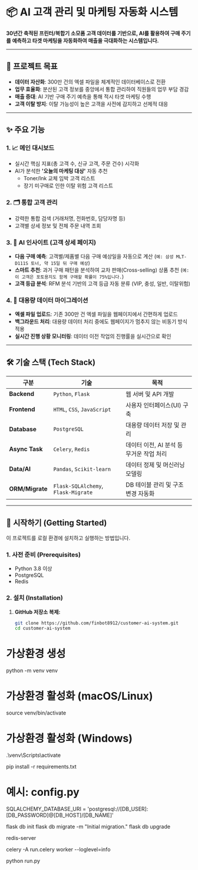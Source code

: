 # 📦 AI 고객 관리 및 마케팅 자동화 시스템

**30년간 축적된 프린터/복합기 소모품 고객 데이터를 기반으로, AI를 활용하여 구매 주기를 예측하고 타겟 마케팅을 자동화하여 매출을 극대화하는 시스템입니다.**

---

## 🎯 프로젝트 목표

- **데이터 자산화**: 300만 건의 엑셀 파일을 체계적인 데이터베이스로 전환
- **업무 효율화**: 분산된 고객 정보를 중앙에서 통합 관리하여 직원들의 업무 부담 경감
- **매출 증대**: AI 기반 구매 주기 예측을 통해 적시 타겟 마케팅 수행
- **고객 이탈 방지**: 이탈 가능성이 높은 고객을 사전에 감지하고 선제적 대응

---

## ✨ 주요 기능

### 1. 📈 메인 대시보드
- 실시간 핵심 지표(총 고객 수, 신규 고객, 주문 건수) 시각화
- AI가 분석한 **'오늘의 마케팅 대상'** 자동 추천
  -  Toner/Ink 교체 임박 고객 리스트
  - 장기 미구매로 인한 이탈 위험 고객 리스트

### 2. 🗂️ 통합 고객 관리
- 강력한 통합 검색 (거래처명, 전화번호, 담당자명 등)
- 고객별 상세 정보 및 전체 주문 내역 조회

### 3. 🧠 AI 인사이트 (고객 상세 페이지)
- **다음 구매 예측**: 고객별/제품별 다음 구매 예상일을 자동으로 계산 (`예: 삼성 MLT-D111S 토너, 약 15일 뒤 구매 예상`)
- **스마트 추천**: 과거 구매 패턴을 분석하여 교차 판매(Cross-selling) 상품 추천 (`예: 이 고객은 포토용지도 함께 구매할 확률이 75%입니다.`)
- **고객 등급 분석**: RFM 분석 기반의 고객 등급 자동 분류 (VIP, 충성, 일반, 이탈위험)

### 4. 🚀 대용량 데이터 마이그레이션
- **엑셀 파일 업로드**: 기존 300만 건 엑셀 파일을 웹페이지에서 간편하게 업로드
- **백그라운드 처리**: 대용량 데이터 처리 중에도 웹페이지가 멈추지 않는 비동기 방식 적용
- **실시간 진행 상황 모니터링**: 데이터 이전 작업의 진행률을 실시간으로 확인

---

## 🛠️ 기술 스택 (Tech Stack)

| 구분           | 기술                                | 목적                                  |
| -------------- | ----------------------------------- | ------------------------------------- |
| **Backend**    | `Python`, `Flask`                   | 웹 서버 및 API 개발                   |
| **Frontend**   | `HTML`, `CSS`, `JavaScript`         | 사용자 인터페이스(UI) 구축            |
| **Database**   | `PostgreSQL`                        | 대용량 데이터 저장 및 관리            |
| **Async Task** | `Celery`, `Redis`                   | 데이터 이전, AI 분석 등 무거운 작업 처리 |
| **Data/AI**    | `Pandas`, `Scikit-learn`            | 데이터 정제 및 머신러닝 모델링        |
| **ORM/Migrate**| `Flask-SQLAlchemy`, `Flask-Migrate` | DB 테이블 관리 및 구조 변경 자동화    |

---

## 🚀 시작하기 (Getting Started)

이 프로젝트를 로컬 환경에 설치하고 실행하는 방법입니다.

### 1. 사전 준비 (Prerequisites)
- Python 3.8 이상
- PostgreSQL
- Redis

### 2. 설치 (Installation)

1. **GitHub 저장소 복제:**
   ```bash
   git clone https://github.com/finbot8912/customer-ai-system.git
   cd customer-ai-system

# 가상환경 생성
python -m venv venv

# 가상환경 활성화 (macOS/Linux)
source venv/bin/activate

# 가상환경 활성화 (Windows)
.\venv\Scripts\activate

pip install -r requirements.txt

# 예시: config.py
SQLALCHEMY_DATABASE_URI = 'postgresql://[DB_USER]:[DB_PASSWORD]@[DB_HOST]/[DB_NAME]'

flask db init
flask db migrate -m "Initial migration."
flask db upgrade

redis-server

celery -A run.celery worker --loglevel=info

python run.py





   
